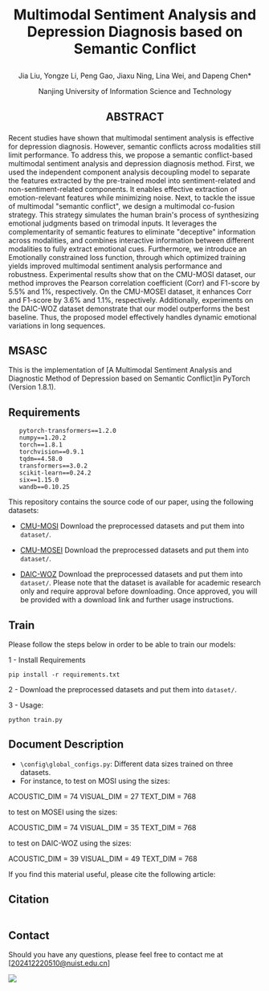 #  <p align="center">Multimodal Sentiment Analysis and Depression Diagnosis based on Semantic Conflict</p>

 <p align="center">Jia Liu, Yongze Li, Peng Gao, Jiaxu Ning, Lina Wei, and Dapeng Chen*</p>
  <p align="center">Nanjing University of Information Science and Technology</p>

## <p align="center">ABSTRACT</p>
Recent studies have shown that multimodal sentiment analysis is effective for depression diagnosis. However, semantic conflicts across modalities still limit performance. To address this, we propose a semantic conflict-based multimodal sentiment analysis and depression diagnosis method. First, we used the independent component analysis decoupling model to separate the features extracted by the pre-trained model into sentiment-related and non-sentiment-related components. It enables effective extraction of emotion-relevant features while minimizing noise. Next, to tackle the issue of multimodal "semantic conflict", we design a multimodal co-fusion strategy. This strategy simulates the human brain's process of synthesizing emotional judgments based on trimodal inputs. It leverages the complementarity of semantic features to eliminate "deceptive" information across modalities, and combines interactive information between different modalities to fully extract emotional cues. Furthermore, we introduce an Emotionally constrained loss function, through which optimized training yields improved multimodal sentiment analysis performance and robustness. Experimental results show that on the CMU-MOSI dataset, our method improves the Pearson correlation coefficient (Corr) and F1-score by 5.5% and 1%, respectively. On the CMU-MOSEI dataset, it enhances Corr and F1-score by 3.6% and 1.1%, respectively. Additionally, experiments on the DAIC-WOZ dataset demonstrate that our model outperforms the best baseline. Thus, the proposed model effectively handles dynamic emotional variations in long sequences.

## MSASC

This is the implementation of [A Multimodal Sentiment Analysis and Diagnostic Method of Depression based on Semantic Conflict]in PyTorch (Version 1.8.1).

## Requirements

```
   pytorch-transformers==1.2.0
   numpy==1.20.2
   torch==1.8.1
   torchvision==0.9.1
   tqdm==4.58.0
   transformers==3.0.2
   scikit-learn==0.24.2
   six==1.15.0
   wandb==0.10.25
```

This repository contains the source code of our paper, using the following datasets:

- [CMU-MOSI](https://drive.google.com/file/d/1FDDMuPK_r_2HSpc0GNyDucYYUId_UD_8/view?usp=sharing)
Download the preprocessed datasets and put them into `dataset/`.

- [CMU-MOSEI](https://drive.google.com/file/d/1IsCctXAjVqxvoeYhgUEVslYm-5t0vOG0/view?usp=sharing)
Download the preprocessed datasets and put them into `dataset/`.

- [DAIC-WOZ](https://dcapswoz.ict.usc.edu/)
  Download the preprocessed datasets and put them into `dataset/`.
  Please note that the dataset is available for academic research only and require approval before downloading.
  Once approved, you will be provided with a download link and further usage instructions.

## Train
Please follow the steps below in order to be able to train our models:

1 - Install Requirements

```
pip install -r requirements.txt
```

2 - Download the preprocessed datasets and put them into `dataset/`.

 

3 -  Usage:
```
python train.py
```

 ## Document Description
 
- `\config\global_configs.py`: Different data sizes trained on three datasets.
-  For instance, to test on MOSI using the sizes:

ACOUSTIC_DIM = 74    VISUAL_DIM = 27    TEXT_DIM = 768

to test on MOSEI using the sizes:

ACOUSTIC_DIM = 74    VISUAL_DIM = 35    TEXT_DIM = 768

to test on DAIC-WOZ using the sizes:

ACOUSTIC_DIM = 39    VISUAL_DIM = 49     TEXT_DIM = 768



If you find this material useful, please cite the following article:

## Citation
```

```

## Contact
Should you have any questions, please feel free to contact me at [202412220510@nuist.edu.cn]

<a href="https://hits.seeyoufarm.com"><img src="https://hits.seeyoufarm.com/api/count/incr/badge.svg?url=https%3A%2F%2Fgithub.com%2Fguangyizhangbci%2FPARSE&count_bg=%2379C83D&title_bg=%23555555&icon=&icon_color=%23E7E7E7&title=hits&edge_flat=false"/></a>
